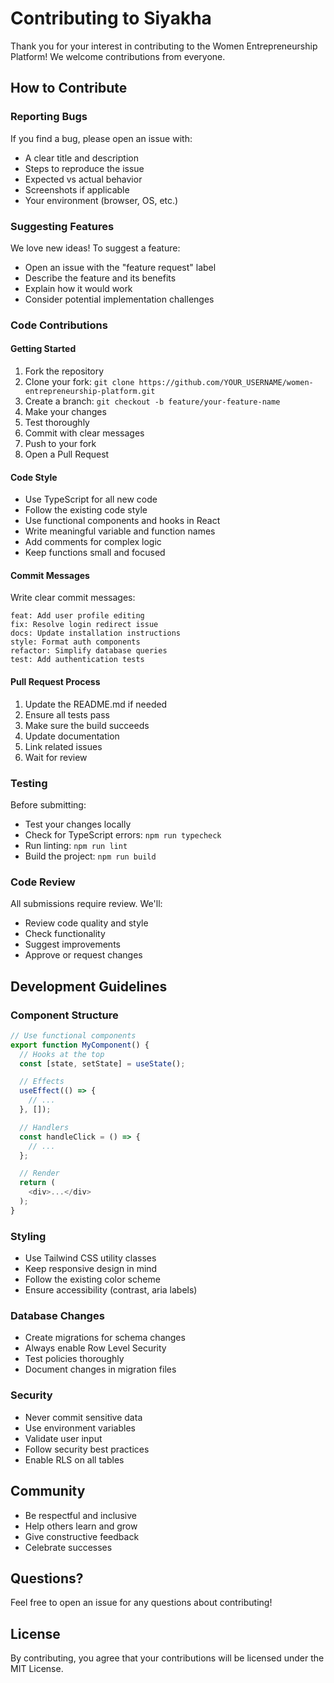 # Contributing to Siyakha

Thank you for your interest in contributing to the Women Entrepreneurship Platform! We welcome contributions from everyone.

## How to Contribute

### Reporting Bugs

If you find a bug, please open an issue with:
- A clear title and description
- Steps to reproduce the issue
- Expected vs actual behavior
- Screenshots if applicable
- Your environment (browser, OS, etc.)

### Suggesting Features

We love new ideas! To suggest a feature:
- Open an issue with the "feature request" label
- Describe the feature and its benefits
- Explain how it would work
- Consider potential implementation challenges

### Code Contributions

#### Getting Started

1. Fork the repository
2. Clone your fork: `git clone https://github.com/YOUR_USERNAME/women-entrepreneurship-platform.git`
3. Create a branch: `git checkout -b feature/your-feature-name`
4. Make your changes
5. Test thoroughly
6. Commit with clear messages
7. Push to your fork
8. Open a Pull Request

#### Code Style

- Use TypeScript for all new code
- Follow the existing code style
- Use functional components and hooks in React
- Write meaningful variable and function names
- Add comments for complex logic
- Keep functions small and focused

#### Commit Messages

Write clear commit messages:
```
feat: Add user profile editing
fix: Resolve login redirect issue
docs: Update installation instructions
style: Format auth components
refactor: Simplify database queries
test: Add authentication tests
```

#### Pull Request Process

1. Update the README.md if needed
2. Ensure all tests pass
3. Make sure the build succeeds
4. Update documentation
5. Link related issues
6. Wait for review

### Testing

Before submitting:
- Test your changes locally
- Check for TypeScript errors: `npm run typecheck`
- Run linting: `npm run lint`
- Build the project: `npm run build`

### Code Review

All submissions require review. We'll:
- Review code quality and style
- Check functionality
- Suggest improvements
- Approve or request changes

## Development Guidelines

### Component Structure

```typescript
// Use functional components
export function MyComponent() {
  // Hooks at the top
  const [state, setState] = useState();

  // Effects
  useEffect(() => {
    // ...
  }, []);

  // Handlers
  const handleClick = () => {
    // ...
  };

  // Render
  return (
    <div>...</div>
  );
}
```

### Styling

- Use Tailwind CSS utility classes
- Keep responsive design in mind
- Follow the existing color scheme
- Ensure accessibility (contrast, aria labels)

### Database Changes

- Create migrations for schema changes
- Always enable Row Level Security
- Test policies thoroughly
- Document changes in migration files

### Security

- Never commit sensitive data
- Use environment variables
- Validate user input
- Follow security best practices
- Enable RLS on all tables

## Community

- Be respectful and inclusive
- Help others learn and grow
- Give constructive feedback
- Celebrate successes

## Questions?

Feel free to open an issue for any questions about contributing!

## License

By contributing, you agree that your contributions will be licensed under the MIT License.
